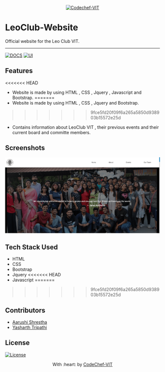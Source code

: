 <p align="center"><a href="http://www.codechefvit.com" target="_blank">
<img src="https://s3.amazonaws.com/codechef_shared/sites/all/themes/abessive/logo-3.png" title="CodeChef-VIT" alt="Codechef-VIT"></a>
</p>

# LeoClub-Website
Official website for the Leo Club VIT.

---
[![DOCS](https://img.shields.io/badge/Documentation-see%20docs-green?style=flat-square&logo=appveyor)](https://github.com/CodeChefVIT/LeoClub-Website) 
[![UI ](https://img.shields.io/badge/User%20Interface-Link%20to%20UI-orange?style=flat-square&logo=appveyor)](https://github.com/CodeChefVIT/LeoClub-Website/blob/master/index.html)

## Features
<<<<<<< HEAD
- Website is made by using HTML , CSS , Jquery , Javascript and Bootstrap.
=======
- Website is made by using HTML , CSS , Jquery and Bootstrap.
>>>>>>> 9fce5fd20f09f6a265a5850d938903b15572e25d
- Contains information about LeoClub VIT , their previous events and their current board and committe members.

## Screenshots
<img src="https://github.com/CodeChefVIT/LeoClub-Website/blob/master/assets/img/screenshot.png" alt="Project Screenshot">

## Tech Stack Used
- HTML
- CSS
- Bootstrap
- Jquery
<<<<<<< HEAD
- Javascript
=======
>>>>>>> 9fce5fd20f09f6a265a5850d938903b15572e25d

## Contributors
- <a href="https://github.com/<Aarushi21>">Aarushi Shrestha</a>
- <a href="https://github.com/<yasharthratan>">Yasharth Tripathi</a>

## License

[![License](http://img.shields.io/:license-mit-blue.svg?style=flat-square)](http://badges.mit-license.org)

<p align="center">
	With :heart: by <a href="http://www.codechefvit.com" target="_blank">CodeChef-VIT</a>
</p>
